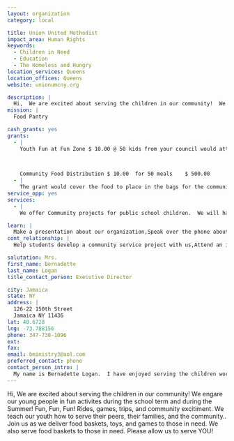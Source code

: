 ```yaml
---
layout: organization
category: local

title: Union United Methodist
impact_area: Human Rights
keywords: 
  - Children in Need
  - Education
  - The Homeless and Hungry
location_services: Queens
location_offices: Queens
website: unionumcny.org

description: |
  Hi,  We are excited about serving the children in our community!  We engare our young people in fun activites during the school term and during the Summer!  Fun, Fun, Fun!  Rides, games, trips, and community excitiment.  We teach our youth how to serve their peers, their families, and the community..  Join us as we deliver food baskets, toys, and games to those in need.  We also serve food baskets to those in need.  Please allow us to serve YOU!
mission: |
  Food Pantry

cash_grants: yes
grants: 
  - |
    Youth Fun at Fun Zone $ 10.00 @ 50 kids from your council would attend  $ 500.00

    

    Community Food Distribution $ 10.00  for 50 meals    $ 500.00
  - |
    The grant would cover the food to place in the bags for the community families. The children would help  distribute the food to those in need from our Food center.  Then the children who help volunteer would participate in a Fun day at Fun Zone!  At this location we would discuss the importance of community service, youth roless as leaders, youth roles as leaders at home and the commmunity!  A Certificate will be issued to each child that participtes.
service_opp: yes
services: 
  - |
    We offer Community projects for public school children.  We will have the students help with collecting can goods, packing toys for the  next up-coming Holidays. Wrap games for those children who have parents in prison who may not receive gifts for their birthdays or any other holiday.

learn: |
  Make a presentation about our organization,Speak over the phone about our work
cont_relationship: |
  Help students develop a community service project with us,Attend an in-school Check Award Assembly if we receive a grant,Collect pennies during the Penny Harvest next fall

salutation: Mrs.
first_name: Bernadette
last_name: Logan
title_contact_person: Executive Director

city: Jamaica
state: NY
address: |
  126-22 150th Street  
  Jamaica NY 11436
lat: 40.6728
lng: -73.788156
phone: 347-738-1096
ext: 
fax: 
email: bministry3@aol.com
preferred_contact: phone
contact_person_intro: |
  My name is Bernadette Logan.  I have enjoyed serving the children working with penny Harvest. It gives me an opportunity to share the heart of  Mission and Outreach to the children.  To share with  them how wonderful it is to be able to give to the poor, and serve the community with a smile!!!!
---
```

Hi,  We are excited about serving the children in our community!  We engare our young people in fun activites during the school term and during the Summer!  Fun, Fun, Fun!  Rides, games, trips, and community excitiment.  We teach our youth how to serve their peers, their families, and the community..  Join us as we deliver food baskets, toys, and games to those in need.  We also serve food baskets to those in need.  Please allow us to serve YOU!